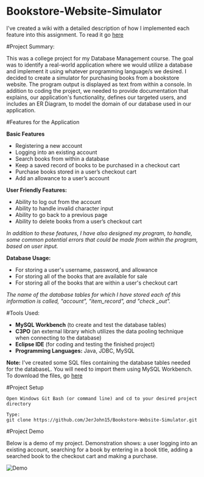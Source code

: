 # Bookstore-Website-Simulator

I've created a wiki with a detailed description of how I implemented each feature into this assignment. To read it go [here](https://github.com/JerJohn15/Bookstore-Website-Simulator/wiki/Design-Plan)

#Project Summary:

This was a college project for my Database Management course. The goal was to identify a real-world application where we would utilize a database and implement it using whatever programming language/s we desired. I decided to create a simulator for purchasing books from a bookstore website. The program output is displayed as text from within a console.  In addition to coding the project, we needed to provide documentation that explains, our application's functionality, defines our targeted users, and includes an ER Diagram, to model the domain of our database used in our application.


#Features for the Application

**Basic Features**

-	Registering a new account
-	Logging into an existing account
-	Search books from within a database
-	Keep a saved record of books to be purchased in a checkout cart
-	Purchase books stored in a user’s checkout cart
-	Add an allowance to a user’s account

**User Friendly Features:**

-	Ability to log out from the account
-	Ability to handle invalid character input
-	Ability to go back to a previous page  
-	Ability to delete books from a user’s checkout cart

*In addition to these features, I have also designed my program, to handle, some common potential errors that could be made from within the program, based on user input.*

**Database Usage:**

- For storing a user's username, password, and allowance
-  For storing all of the books that are available for sale
- For storing all of the books that are within a user's checkout cart

*The name of the database tables for which I have stored each of this information is called, "account", "item_record", and "check _out".*

#Tools Used:

-	**MySQL Workbench** (to create and test the database tables)
-	**C3PO** (an external library which utilizes the data pooling technique when connecting to the database)
-	**Eclipse IDE** (for coding and testing the finished project)
-	**Programming Languages:** Java, JDBC, MySQL


**Note:** I've created some SQL files containing the database tables needed for the databaseL. You will need to import them using MySQL Workbench. To download the files, go [here](https://drive.google.com/folderview?id=0B_Mzb0tpEYLWeGcyMHc3cFFlZ3M&usp=sharing)

#Project Setup

```
Open Windows Git Bash (or command line) and cd to your desired project directory

Type:
git clone https://github.com/JerJohn15/Bookstore-Website-Simulator.git

```


#Project Demo

Below is a demo of my project. Demonstration shows: a user logging into
an existing account, searching for a book by entering in a book title, adding
a searched book to the checkout cart and making a purchase.

![Demo](https://media.giphy.com/media/l0NwynxaONw6paOly/giphy.gif)
